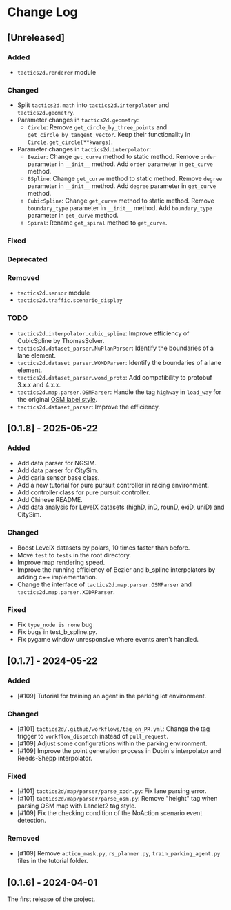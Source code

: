 # Change Log

## [Unreleased]

### Added

- `tactics2d.renderer` module

### Changed

- Split `tactics2d.math` into `tactics2d.interpolator` and `tactics2d.geometry`.
- Parameter changes in `tactics2d.geometry`:
  - `Circle`: Remove `get_circle_by_three_points` and `get_circle_by_tangent_vector`. Keep their functionality in `Circle.get_circle(**kwargs)`.
- Parameter changes in `tactics2d.interpolator`:
  - `Bezier`: Change `get_curve` method to static method. Remove `order` parameter in `__init__` method. Add `order` parameter in `get_curve` method.
  - `BSpline`: Change `get_curve` method to static method. Remove `degree` parameter in `__init__` method. Add `degree` parameter in `get_curve` method.
  - `CubicSpline`: Change `get_curve` method to static method. Remove `boundary_type` parameter in `__init__` method. Add `boundary_type` parameter in `get_curve` method.
  - `Spiral`: Rename `get_spiral` method to `get_curve`.

### Fixed

### Deprecated

### Removed

- `tactics2d.sensor` module
- `tactics2d.traffic.scenario_display`

### TODO

- `tactics2d.interpolator.cubic_spline`: Improve efficiency of CubicSpline by ThomasSolver.
- `tactics2d.dataset_parser.NuPlanParser`: Identify the boundaries of a lane element.
- `tactics2d.dataset_parser.WOMDParser`: Identify the boundaries of a lane element.
- `tactics2d.dataset_parser.womd_proto`: Add compatibility to protobuf 3.x.x and 4.x.x.
- `tactics2d.map.parser.OSMParser`: Handle the tag `highway` in `load_way` for the original [OSM label style](https://wiki.openstreetmap.org/wiki/Key:lanes).
- `tactics2d.dataset_parser`: Improve the efficiency.

## [0.1.8] - 2025-05-22

### Added

- Add data parser for NGSIM.
- Add data parser for CitySim.
- Add carla sensor base class.
- Add a new tutorial for pure pursuit controller in racing environment.
- Add controller class for pure pursuit controller.
- Add Chinese README.
- Add data analysis for LevelX datasets (highD, inD, rounD, exiD, uniD) and CitySim.

### Changed

- Boost LevelX datasets by polars, 10 times faster than before.
- Move `test` to `tests` in the root directory.
- Improve map rendering speed.
- Improve the running efficiency of Bezier and b_spline interpolators by adding c++ implementation.
- Change the interface of `tactics2d.map.parser.OSMParser` and `tactics2d.map.parser.XODRParser`.

### Fixed

- Fix `type_node is none` bug
- Fix bugs in test_b_spline.py.
- Fix pygame window unresponsive where events aren't handled.

## [0.1.7] - 2024-05-22

### Added

- [#109] Tutorial for training an agent in the parking lot environment.

### Changed

- [#101] `tactics2d/.github/workflows/tag_on_PR.yml`: Change the tag trigger to `workflow_dispatch` instead of `pull_request`.
- [#109] Adjust some configurations within the parking environment.
- [#109] Improve the point generation process in Dubin's interpolator and Reeds-Shepp interpolator.

### Fixed

- [#101] `tactics2d/map/parser/parse_xodr.py`: Fix lane parsing error.
- [#101] `tactics2d/map/parser/parse_osm.py`: Remove "height" tag when parsing OSM map with Lanelet2 tag style.
- [#109] Fix the checking condition of the NoAction scenario event detection.

### Removed

- [#109] Remove `action_mask.py`, `rs_planner.py`, `train_parking_agent.py` files in the tutorial folder.

## [0.1.6] - 2024-04-01

The first release of the project.

